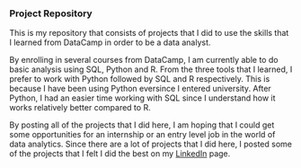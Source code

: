 ### Project Repository

This is my repository that consists of projects that I did to use the skills that I learned from DataCamp in order to be a data analyst.

By enrolling in several courses from DataCamp, I am currently able to do basic analysis using SQL, Python and R. From the three tools that I learned, I prefer to work with Python followed by SQL and R respectively. This is because I have been using Python eversince I entered university. After Python, I had an easier time working with SQL since I understand how it works relatively better compared to R.

By posting all of the projects that I did here, I am hoping that I could get some opportunities for an internship or an entry level job in the world of data analytics. Since there are a lot of projects that I did here, I posted some of the projects that I felt I did the best on my [LinkedIn](https://www.linkedin.com/in/antonius-steven-b25113201/details/projects/) page.
